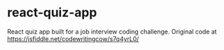 # react-quiz-app
React quiz app built for a job interview coding challenge. Original code at https://jsfiddle.net/codewritingcow/s7q4yrL0/
